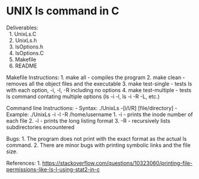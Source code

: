 # UNIX ls command in C

Deliverables:\
    &nbsp; 1. UnixLs.C\
    &nbsp; 2. UnixLs.h\
    &nbsp; 3. lsOptions.h\
    &nbsp; 4. lsOptions.C\
    &nbsp; 5. Makefile\
    &nbsp; 6. README

Makefile Instructions:
    1. make all - compiles the program
    2. make clean - removes all the object files and the executable
    3. make test-single - tests ls with each option, -i, -l, -R including no options
    4. make test-multiple - tests ls command contating multiple options (ls -i -l, ls -i -R -L, etc.)

Command line Instructions:
    - Syntax: ./UnixLs -[i/l/R] [file/directory]
    - Example: ./UnixLs -i -l -R /home/username
    1. -i - prints the inode number of each file
    2. -l - prints the long listing format
    3. -R - recursively lists subdirectories encountered

Bugs:
    1. The program does not print with the exact format as the actual ls command.
    2. There are minor bugs with printing symbolic links and the file size.

References:
	1. https://stackoverflow.com/questions/10323060/printing-file-permissions-like-ls-l-using-stat2-in-c
